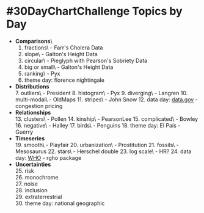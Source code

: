 # #30DayChartChallenge Topics by Day

-   **Comparisons**\
    1. fractions\ - Farr's Cholera Data
    2.  slope\ - Galton's Height Data
    3.  circular\ - Pieglyph with Pearson's Sobriety Data
    4.  big or small\ - Galton's Height Data
    5.  ranking\ - Pyx
    6.  theme day: florence nightingale
-   **Distributions**\
    7.  outliers\ - President
    8.  histogram\ - Pyx
    9.  diverging\ - Langren
    10. multi-modal\ - OldMaps
    11. stripes\ - John Snow
    12. data day: [data.gov](https://data.gov/) - congestion pricing
-   **Relationships**\
    13. clusters\ - Pollen
    14. kinship\ - PearsonLee
    15. complicated\ - Bowley
    16. negative\ - Halley
    17. birds\ - Penguins
    18. theme day: El País - Guerry
-   **Timeseries**\
    19. smooth\ - Playfair
    20. urbanization\ - Prostitution
    21. fossils\ - Mesosaurus
    22. stars\ - Herschel double
    23. log scale\ - HR?
    24. data day: [WHO](https://www.who.int/data/gho) - rgho package
-   **Uncertainties**\
    25. risk\
    26. monochrome\
    27. noise\
    28. inclusion\
    29. extraterrestrial\
    30. theme day: national geographic
